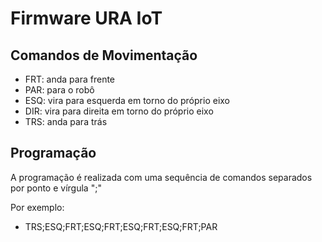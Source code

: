 # Firmware URA IoT

## Comandos de Movimentação 

* FRT: anda para frente 
* PAR: para o robô 
* ESQ: vira para esquerda em torno do próprio eixo 
* DIR: vira para direita em torno do próprio eixo 
* TRS: anda para trás 

## Programação 
A programação é realizada com uma sequência de comandos separados por ponto e vírgula ";"

Por exemplo: 
* TRS;ESQ;FRT;ESQ;FRT;ESQ;FRT;ESQ;FRT;PAR

